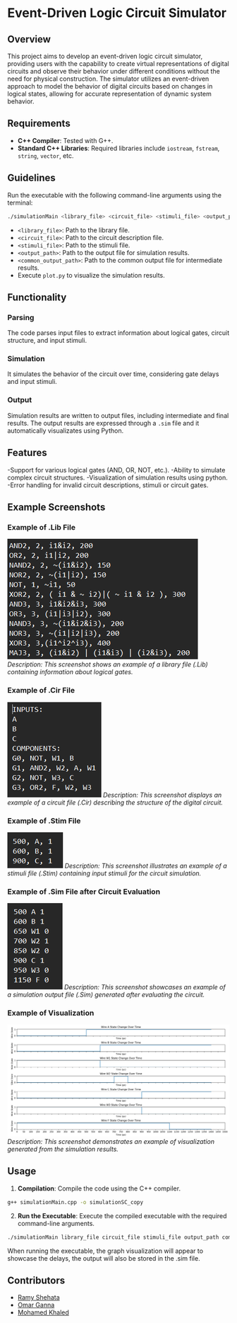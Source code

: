 # Event-Driven Logic Circuit Simulator
## Overview

This project aims to develop an event-driven logic circuit simulator, providing users with the capability to create virtual representations of digital circuits and observe their behavior under different conditions without the need for physical construction. The simulator utilizes an event-driven approach to model the behavior of digital circuits based on changes in logical states, allowing for accurate representation of dynamic system behavior.

## Requirements

- **C++ Compiler**: Tested with G++.
- **Standard C++ Libraries**: Required libraries include `iostream`, `fstream`, `string`, `vector`, etc.

## Guidelines

Run the executable with the following command-line arguments using the terminal:

```bash
./simulationMain <library_file> <circuit_file> <stimuli_file> <output_path> <common_output_path>
```

- `<library_file>`: Path to the library file.
- `<circuit_file>`: Path to the circuit description file.
- `<stimuli_file>`: Path to the stimuli file.
- `<output_path>`: Path to the output file for simulation results.
- `<common_output_path>`: Path to the common output file for intermediate results.
- Execute `plot.py` to visualize the simulation results.

## Functionality

### Parsing
The code parses input files to extract information about logical gates, circuit structure, and input stimuli.

### Simulation
It simulates the behavior of the circuit over time, considering gate delays and input stimuli.

### Output
Simulation results are written to output files, including intermediate and final results. The output results are expressed through a `.sim` file and it automatically visualizates using Python.

## Features
-Support for various logical gates (AND, OR, NOT, etc.).
-Ability to simulate complex circuit structures.
-Visualization of simulation results using python.
-Error handling for invalid circuit descriptions, stimuli or circuit gates.

## Example Screenshots

### Example of .Lib File
![Library File](Screenshots/libFile.png)
*Description: This screenshot shows an example of a library file (.Lib) containing information about logical gates.*

### Example of .Cir File
![Circuit File](Screenshots/CirFile.png)
*Description: This screenshot displays an example of a circuit file (.Cir) describing the structure of the digital circuit.*

### Example of .Stim File
![Stimuli File](Screenshots/StimFile.png)
*Description: This screenshot illustrates an example of a stimuli file (.Stim) containing input stimuli for the circuit simulation.*

### Example of .Sim File after Circuit Evaluation
![Simulation Output](Screenshots/OutputFile.png)
*Description: This screenshot showcases an example of a simulation output file (.Sim) generated after evaluating the circuit.*

### Example of Visualization
![Visualization](Screenshots/Visualization.png)
*Description: This screenshot demonstrates an example of visualization generated from the simulation results.*


## Usage

1. **Compilation**: Compile the code using the C++ compiler.

```bash
g++ simulationMain.cpp -o simulationSC_copy
```

2. **Run the Executable**: Execute the compiled executable with the required command-line arguments.

```bash
./simulationMain library_file circuit_file stimuli_file output_path common_output_path
```
When running the executable, the graph visualization will appear to showcase the delays, the output will also be stored in the .sim file. 

## Contributors
- [Ramy Shehata](https://github.com/GM-Sniper)
- [Omar Ganna](https://github.com/omar-ganna)
- [Mohamed Khaled](https://github.com/mmohamedkhaled)
